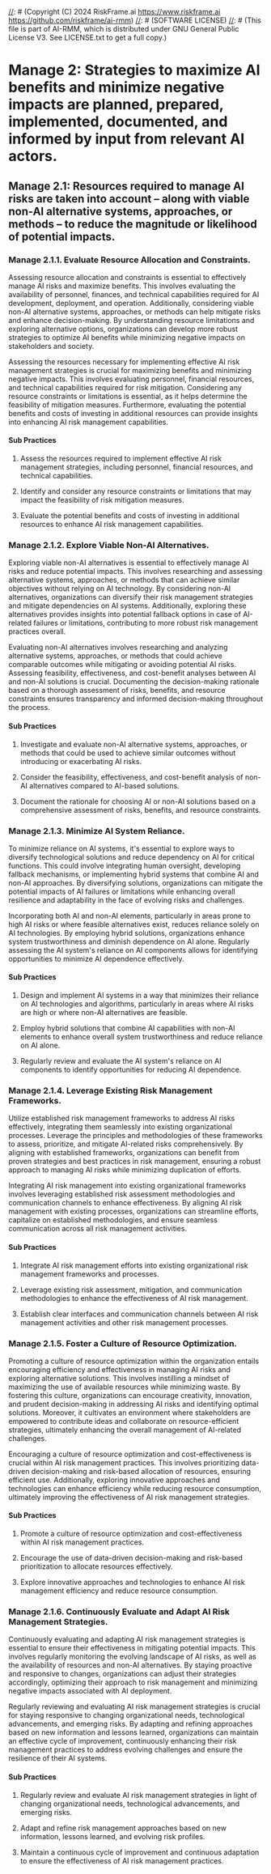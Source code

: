 [//]: # (COPYRIGHT)
[//]: # (RiskFrame.ai - AI Risk Management and Resilience Framework)
[//]: # (Copyright (C) 2024 RiskFrame.ai https://www.riskframe.ai https://github.com/riskframe/ai-rmm)
[//]: # (SOFTWARE LICENSE)
[//]: # (This file is part of AI-RMM, which is distributed under GNU General Public License V3. See LICENSE.txt to get a full copy.)
    
# Manage 2: Strategies to maximize AI benefits and minimize negative impacts are planned, prepared, implemented, documented, and informed by input from relevant AI actors.

## Manage 2.1: Resources required to manage AI risks are taken into account – along with viable non-AI alternative systems, approaches, or methods – to reduce the magnitude or likelihood of potential impacts.

### Manage 2.1.1. Evaluate Resource Allocation and Constraints.

Assessing resource allocation and constraints is essential to effectively manage AI risks and maximize benefits. This involves evaluating the availability of personnel, finances, and technical capabilities required for AI development, deployment, and operation. Additionally, considering viable non-AI alternative systems, approaches, or methods can help mitigate risks and enhance decision-making. By understanding resource limitations and exploring alternative options, organizations can develop more robust strategies to optimize AI benefits while minimizing negative impacts on stakeholders and society.

Assessing the resources necessary for implementing effective AI risk management strategies is crucial for maximizing benefits and minimizing negative impacts. This involves evaluating personnel, financial resources, and technical capabilities required for risk mitigation. Considering any resource constraints or limitations is essential, as it helps determine the feasibility of mitigation measures. Furthermore, evaluating the potential benefits and costs of investing in additional resources can provide insights into enhancing AI risk management capabilities.

#### Sub Practices

1. Assess the resources required to implement effective AI risk management strategies, including personnel, financial resources, and technical capabilities.

2. Identify and consider any resource constraints or limitations that may impact the feasibility of risk mitigation measures.

3. Evaluate the potential benefits and costs of investing in additional resources to enhance AI risk management capabilities.

### Manage 2.1.2. Explore Viable Non-AI Alternatives.

Exploring viable non-AI alternatives is essential to effectively manage AI risks and reduce potential impacts. This involves researching and assessing alternative systems, approaches, or methods that can achieve similar objectives without relying on AI technology. By considering non-AI alternatives, organizations can diversify their risk management strategies and mitigate dependencies on AI systems. Additionally, exploring these alternatives provides insights into potential fallback options in case of AI-related failures or limitations, contributing to more robust risk management practices overall.

Evaluating non-AI alternatives involves researching and analyzing alternative systems, approaches, or methods that could achieve comparable outcomes while mitigating or avoiding potential AI risks. Assessing feasibility, effectiveness, and cost-benefit analyses between AI and non-AI solutions is crucial. Documenting the decision-making rationale based on a thorough assessment of risks, benefits, and resource constraints ensures transparency and informed decision-making throughout the process.

#### Sub Practices

1. Investigate and evaluate non-AI alternative systems, approaches, or methods that could be used to achieve similar outcomes without introducing or exacerbating AI risks.

2. Consider the feasibility, effectiveness, and cost-benefit analysis of non-AI alternatives compared to AI-based solutions.

3. Document the rationale for choosing AI or non-AI solutions based on a comprehensive assessment of risks, benefits, and resource constraints.

### Manage 2.1.3. Minimize AI System Reliance.

To minimize reliance on AI systems, it's essential to explore ways to diversify technological solutions and reduce dependency on AI for critical functions. This could involve integrating human oversight, developing fallback mechanisms, or implementing hybrid systems that combine AI and non-AI approaches. By diversifying solutions, organizations can mitigate the potential impacts of AI failures or limitations while enhancing overall resilience and adaptability in the face of evolving risks and challenges.

Incorporating both AI and non-AI elements, particularly in areas prone to high AI risks or where feasible alternatives exist, reduces reliance solely on AI technologies. By employing hybrid solutions, organizations enhance system trustworthiness and diminish dependence on AI alone. Regularly assessing the AI system's reliance on AI components allows for identifying opportunities to minimize AI dependence effectively.

#### Sub Practices

1. Design and implement AI systems in a way that minimizes their reliance on AI technologies and algorithms, particularly in areas where AI risks are high or where non-AI alternatives are feasible.

2. Employ hybrid solutions that combine AI capabilities with non-AI elements to enhance overall system trustworthiness and reduce reliance on AI alone.

3. Regularly review and evaluate the AI system's reliance on AI components to identify opportunities for reducing AI dependence.

### Manage 2.1.4. Leverage Existing Risk Management Frameworks.

Utilize established risk management frameworks to address AI risks effectively, integrating them seamlessly into existing organizational processes. Leverage the principles and methodologies of these frameworks to assess, prioritize, and mitigate AI-related risks comprehensively. By aligning with established frameworks, organizations can benefit from proven strategies and best practices in risk management, ensuring a robust approach to managing AI risks while minimizing duplication of efforts.

Integrating AI risk management into existing organizational frameworks involves leveraging established risk assessment methodologies and communication channels to enhance effectiveness. By aligning AI risk management with existing processes, organizations can streamline efforts, capitalize on established methodologies, and ensure seamless communication across all risk management activities.

#### Sub Practices

1. Integrate AI risk management efforts into existing organizational risk management frameworks and processes.

2. Leverage existing risk assessment, mitigation, and communication methodologies to enhance the effectiveness of AI risk management.

3. Establish clear interfaces and communication channels between AI risk management activities and other risk management processes.

### Manage 2.1.5. Foster a Culture of Resource Optimization.

Promoting a culture of resource optimization within the organization entails encouraging efficiency and effectiveness in managing AI risks and exploring alternative solutions. This involves instilling a mindset of maximizing the use of available resources while minimizing waste. By fostering this culture, organizations can encourage creativity, innovation, and prudent decision-making in addressing AI risks and identifying optimal solutions. Moreover, it cultivates an environment where stakeholders are empowered to contribute ideas and collaborate on resource-efficient strategies, ultimately enhancing the overall management of AI-related challenges.

Encouraging a culture of resource optimization and cost-effectiveness is crucial within AI risk management practices. This involves prioritizing data-driven decision-making and risk-based allocation of resources, ensuring efficient use. Additionally, exploring innovative approaches and technologies can enhance efficiency while reducing resource consumption, ultimately improving the effectiveness of AI risk management strategies.

#### Sub Practices

1. Promote a culture of resource optimization and cost-effectiveness within AI risk management practices.

2. Encourage the use of data-driven decision-making and risk-based prioritization to allocate resources effectively.

3. Explore innovative approaches and technologies to enhance AI risk management efficiency and reduce resource consumption.

### Manage 2.1.6. Continuously Evaluate and Adapt AI Risk Management Strategies.

Continuously evaluating and adapting AI risk management strategies is essential to ensure their effectiveness in mitigating potential impacts. This involves regularly monitoring the evolving landscape of AI risks, as well as the availability of resources and non-AI alternatives. By staying proactive and responsive to changes, organizations can adjust their strategies accordingly, optimizing their approach to risk management and minimizing negative impacts associated with AI deployment.

Regularly reviewing and evaluating AI risk management strategies is crucial for staying responsive to changing organizational needs, technological advancements, and emerging risks. By adapting and refining approaches based on new information and lessons learned, organizations can maintain an effective cycle of improvement, continuously enhancing their risk management practices to address evolving challenges and ensure the resilience of their AI systems.

#### Sub Practices

1. Regularly review and evaluate AI risk management strategies in light of changing organizational needs, technological advancements, and emerging risks.

2. Adapt and refine risk management approaches based on new information, lessons learned, and evolving risk profiles.

3. Maintain a continuous cycle of improvement and continuous adaptation to ensure the effectiveness of AI risk management practices.

